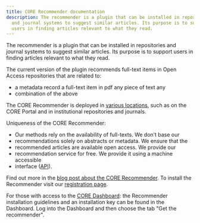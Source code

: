 ```yaml
---
title: CORE Recommender documentation
description: The recommender is a plugin that can be installed in repositories
  and journal systems to suggest similar articles. Its purpose is to support
  users in finding articles relevant to what they read.
---
```

The recommender is a plugin that can be installed in repositories and journal
systems to suggest similar articles. Its purpose is to support users in
finding articles relevant to what they read.

The current version of the plugin recommends full-text items in Open Access
repositories that are related to:

* a metadata record a full-text item in pdf any piece of text any
* combination of the above

The CORE Recommender is deployed in [various locations](https://core.ac.uk/about/endorsements),
such as on the CORE Portal and in institutional repositories and journals.

Uniqueness of the CORE Recommender:

* Our methods rely on the availability of full-texts. We don’t base our
* recommendations solely on abstracts or metadata. We ensure that the
* recommended articles are available open access. We provide our
* recommendation service for free. We provide it using a machine accessible
* interface ([API](https://core.ac.uk/services/api)).

Find out more in the [blog post about the CORE Recommender](https://blog.core.ac.uk/2021/06/02/experience-of-using-core-recommender/).
To install the Recommender visit our [registration page](/recommender/register).

For those with access to the [CORE Dashboard](services#dashboard):
the Recommender installation guidelines and an installation key can be found in
the Dashboard. Log into the Dashboard and then choose the tab "Get the recommender".